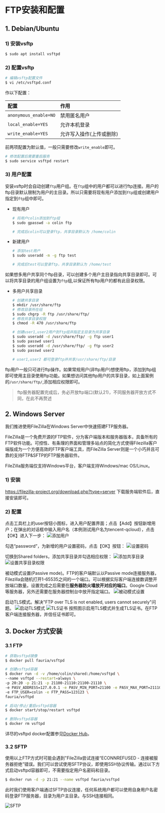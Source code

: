 # FTP安装和配置

## 1. Debian/Ubuntu
### 1) 安装vsftp
``` sh
$ sudo apt install vsftpd
```

### 2) 配置vsftp
```sh
# 编辑vsftp配置文件
$ vi /etc/vsftpd.conf
```
作以下配置：

配置|作用
:-|:-
`anonymous_enable=NO`|禁用匿名用户
`local_enable=YES`|允许本机登录
`write_enable=YES`|允许写入操作(上传或删除)

前两项配置为默认值，一般只需要修改`write_enable`即可。

```sh
# 修改配置后需要重启服务
$ sudo service vsftpd restart
```
### 3) 用户配置
安装vsftp时会自动创建`ftp`用户组。在`ftp`组中的用户都可以进行ftp连接。用户的ftp目录默认限制为用户的主目录。所以只需要将现有用户添加到`ftp`组或创建用户指定到`ftp`组中即可。

* 现有用户

    ```sh
    # 将用户colin添加到ftp组
    $ sudo gpasswd -a colin ftp

    # 完成后colin可以登录ftp，共享目录默认为 /home/colin
    ```

* 新建用户

    ```sh
    # 添加test用户
    $ sudo useradd -m -g ftp test

    # 完成后test可以登录ftp，共享目录默认为 /home/test
    ```

如果想多用户共享同个ftp目录，可以创建多个用户主目录指向共享目录即可。可以将共享目录的用户组设置为`ftp`组,以保证所有ftp用户的都有此目录权限。

* 多用户共享目录

    ```sh
    # 创建共享目录
    $ mkdir /usr/share/ftp
    # 修改目录所在组
    $ sudo chgrp -R ftp /usr/share/ftp/
    # 修改共享目录权限
    $ chmod -R 470 /usr/share/ftp

    # 创建user1,user2用户到ftp组并指定主目录为共享目录
    $ sudo useradd -d /usr/share/ftp/ -g ftp user1
    $ sudo passwd user1
    $ sudo useradd -d /usr/share/ftp/ -g ftp user2
    $ sudo passwd user2
    
    # user1,user2 都可登录ftp并共享/usr/share/ftp/目录
    ```

ftp用户一般只可进行ftp操作。如果常规用户(非ftp用户)想使用ftp，添加到ftp组即可使用主目录使用ftp功能。如果想访问其他ftp用户的共享目录，如上面案例的`/usr/share/ftp/`,添加相应权限即可。

> ftp服务器配置完成后，务必开放ftp端口(默认21)，不同服务器开放方式不同，在此不再赘述


## 2. Windows Server
我们推进使用FileZilla在Windows Server中快速搭建FTP服务器。

FileZilla是一个免费开源的FTP软件，分为客户端版本和服务器版本，具备所有的FTP软件功能。可控性、有条理的界面和管理多站点的简化方式使得Filezilla客户端版成为一个方便高效的FTP客户端工具，而FileZilla Server则是一个小巧并且可靠的支持FTP&SFTP的FTP服务器软件。

FileZilla服务端仅支持Windows平台，客户端支持Windows/mac OS/Linux。
### 1) 安装
https://filezilla-project.org/download.php?type=server 下载服务端软件后，直接安装即可。
### 2) 配置
点击工具栏上的user按钮小图标，进入用户配置界面；点击【Add】按钮新增用户；在弹出的对话框中输入用户名（本例测试用户名为tencent-qcloud），点击【OK】进入下一步：
![添加用户](../img/part2/useradd.png '添加FileZilla用户')

勾选“password”，为新增的用户设置密码，点击【OK】按钮：
![设置密码](../img/part2/passwd.jpg '设置FileZilla用户密码')

切换到Shared folders，添加共享目录并勾选相应权限：
![添加共享目录](../img/choosefolder.jpg '设置FileZilla共享目录')
![设置共享目录权限](../img/part2/setpermission.jpg '设置FileZilla权限')

被动模式设置(Passive mode)。FTP的客户端默认以Passive mode连接服务器，Filezilla会随机打开1-65535之间的一个端口。可以根据实际客户端连接数调整开放端口数量。设置完成之后需要在**服务器防火墙放开对应的端口**。Google Cloud等服务器，另外还需要在服务器控制台中放开指定端口。
![被动模式设置](../img/part2/passive.jpg '设置FileZilla被动模式')

启动TLS模式。解决"FTP over TLS is not enabled, users cannot securely"问题。
![启动TLS模式](../img/part2/tls.jpg '设置TLS模式')
![TLS证书](../img/part2/certification.jpg '生成证书')
按照图示启用TLS模式并生成TLS证书。在FTP客户端连接服务器，并信任证书即可。

## 3. Docker 方式安装
### 3.1 FTP
```sh
# 获取vsftpd镜像
$ docker pull fauria/vsftpd

# 创建vsftpd容器
$ docker run -d -v /home/colin/shared:/home/vsftpd \
--name vsftpd --restart=always \
-p 20:20 -p 21:21 -p 21100-21110:21100-21110 \
-e PASV_ADDRESS=127.0.0.1 -e PASV_MIN_PORT=21100 -e PASV_MAX_PORT=21110 \
-e FTP_USER=colin -e FTP_PASS=123123 \
fauria/vsftpd

# 启动/停止/重启vsftpd容器
$ docker start/stop/restart vsftpd

# 删除vsftpd容器
$ docker rm vsftpd
```

详尽的vsftpd docker配置参见[Docker Hub](https://hub.docker.com/r/fauria/vsftpd)。

### 3.2 SFTP
使用以上FTP方式时可能会遇到"FileZilla尝试连接“ECONNREFUSED - 连接被服务器拒绝”错误。我们可以尝试使用SFTP协议，即使用SSH协议传输。通过以下方式启动vsftpd容器即可，不需要指定用户名密码和目录。

```sh
$ docker run -d -p 21:21 --name vsftpd fauria/vsftpd
```

此时我们使用客户端通过SFTP协议连接，任何系统用户都可以使用自身用户名密码登录FTP服务器，目录为用户主目录。与SSH连接相同。

![SFTP](../img/part2/sftp.jpg)